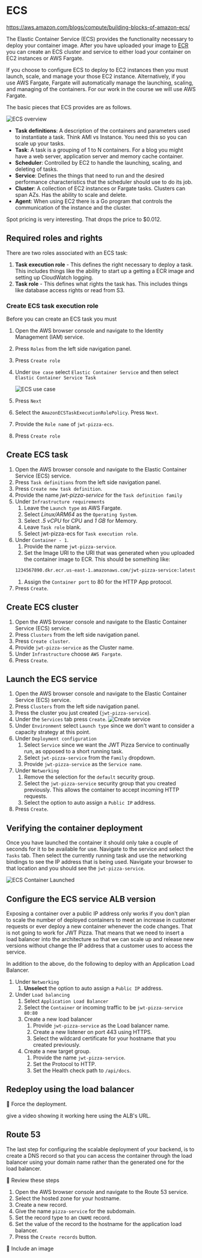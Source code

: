# ECS

https://aws.amazon.com/blogs/compute/building-blocks-of-amazon-ecs/

The Elastic Container Service (ECS) provides the functionality necessary to deploy your container image. After you have uploaded your image to [ECR](../awsEcr/awsEcr.md) you can create an ECS cluster and service to either load your container on EC2 instances or AWS Fargate.

If you choose to configure ECS to deploy to EC2 instances then you must launch, scale, and manage your those EC2 instance. Alternatively, if you use AWS Fargate, Fargate will automatically manage the launching, scaling, and managing of the containers. For our work in the course we will use AWS Fargate.

The basic pieces that ECS provides are as follows.

![ECS overview](ecsOverview.png)

- **Task definitions**: A description of the containers and parameters used to instantiate a task. Think AMI vs Instance. You need this so you can scale up your tasks.
- **Task**: A task is a grouping of 1 to N containers. For a blog you might have a web server, application server and memory cache container.
- **Scheduler**: Controlled by EC2 to handle the launching, scaling, and deleting of tasks.
- **Service**: Defines the things that need to run and the desired performance characteristics that the scheduler should use to do its job.
- **Cluster**: A collection of EC2 instances or Fargate tasks. Clusters can span AZs. Has the ability to scale and delete.
- **Agent**: When using EC2 there is a Go program that controls the communication of the instance and the cluster.

Spot pricing is very interesting. That drops the price to $0.012.

## Required roles and rights

There are two roles associated with an ECS task:

1. **Task execution role** - This defines the right necessary to deploy a task. This includes things like the ability to start up a getting a ECR image and setting up CloudWatch logging.
1. **Task role** - This defines what rights the task has. This includes things like database access rights or read from S3.

### Create ECS task execution role

Before you can create an ECS task you must

1. Open the AWS browser console and navigate to the Identity Management (IAM) service.
1. Press `Roles` from the left side navigation panel.
1. Press `Create role`
1. Under `Use case` select `Elastic Container Service` and then select `Elastic Container Service Task`

   ![ECS use case](ecsUseCase.png)

1. Press `Next`
1. Select the `AmazonECSTaskExecutionRolePolicy`. Press `Next`.
1. Provide the `Role name` of `jwt-pizza-ecs`.
1. Press `Create role`

## Create ECS task

1. Open the AWS browser console and navigate to the Elastic Container Service (ECS) service.
1. Press `Task definitions` from the left side navigation panel.
1. Press `Create new task definition`.
1. Provide the name _jwt-pizza-service_ for the `Task definition family`
1. Under `Infrastructure requirements`
   1. Leave the `Launch type` as AWS Fargate.
   1. Select _Linux/ARM64_ as the `Operating System`.
   1. Select _.5 vCPU_ for CPU and _1 GB_ for Memory.
   1. Leave `Task role` blank.
   1. Select jwt-pizza-ecs for `Task execution role`.
1. Under `Container - 1`.
   1. Provide the name `jwt-pizza-service`.
   1. Set the Image URI to the URI that was generated when you uploaded the container image to ECR. This should be something like:
   ```sh
   1234567890.dkr.ecr.us-east-1.amazonaws.com/jwt-pizza-service:latest
   ```
   1. Assign the `Container port` to 80 for the HTTP App protocol.
1. Press `Create`.

## Create ECS cluster

1. Open the AWS browser console and navigate to the Elastic Container Service (ECS) service.
1. Press `Clusters` from the left side navigation panel.
1. Press `Create cluster`.
1. Provide `jwt-pizza-service` as the Cluster name.
1. Under `Infrastructure` choose `AWS Fargate`.
1. Press `Create`.

## Launch the ECS service

1. Open the AWS browser console and navigate to the Elastic Container Service (ECS) service.
1. Press `Clusters` from the left side navigation panel.
1. Press the cluster you just created (`jwt-pizza-service`).
1. Under the `Services` tab press `Create`.
   ![Create service](createService.png)
1. Under `Environment` select `Launch type` since we don't want to consider a capacity strategy at this point.
1. Under `Deployment configuration`
   1. Select `Service` since we want the JWT Pizza Service to continually run, as opposed to a short running task.
   1. Select `jwt-pizza-service` from the `Family` dropdown.
   1. Provide `jwt-pizza-service` as the `Service name`.
1. Under `Networking`
   1. Remove the selection for the `default` security group.
   1. Select the `jwt-pizza-service` security group that you created previously. This allows the container to accept incoming HTTP requests.
   1. Select the option to auto assign a `Public IP` address.
1. Press `Create`.

## Verifying the container deployment

Once you have launched the container it should only take a couple of seconds for it to be available for use. Navigate to the service and select the `Tasks` tab. Then select the currently running task and use the networking bindings to see the IP address that is being used. Navigate your browser to that location and you should see the `jwt-pizza-service`.

![ECS Container Launched](ecsContainerLaunched.gif)

## Configure the ECS service ALB version

Exposing a container over a public IP address only works if you don't plan to scale the number of deployed containers to meet an increase in customer requests or ever deploy a new container whenever the code changes. That is not going to work for JWT Pizza. That means that we need to insert a load balancer into the architecture so that we can scale up and release new versions without change the IP address that a customer uses to access the service.

In addition to the above, do the following to deploy with an Application Load Balancer.

1. Under `Networking`
   1. **Unselect** the option to auto assign a `Public IP` address.
1. Under `Load balancing`
   1. Select `Application Load Balancer`
   1. Select the `Container` or incoming traffic to be `jwt-pizza-service 80:80`
   1. Create a new load balancer
      1. Provide `jwt-pizza-service` as the Load balancer name.
      1. Create a new listener on port 443 using HTTPS.
      1. Select the wildcard certificate for your hostname that you created previously.
   1. Create a new target group.
      1. Provide the name `jwt-pizza-service`.
      1. Set the Protocol to HTTP.
      1. Set the Health check path to `/api/docs`.

## Redeploy using the load balancer

🚧 Force the deployment.

give a video showing it working here using the ALB's URL.

## Route 53

The last step for configuring the scalable deployment of your backend, is to create a DNS record so that you can access the container through the load balancer using your domain name rather than the generated one for the load balancer.

🚧 Review these steps

1. Open the AWS browser console and navigate to the Route 53 service.
1. Select the hosted zone for your hostname.
1. Create a new record.
1. Give the name `pizza-service` for the subdomain.
1. Set the record type to an `CNAME` record.
1. Set the value of the record to the hostname for the application load balancer.
1. Press the `Create records` button.

🚧 Include an image
